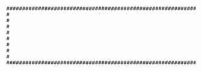 <pre>
##########################################################################################################################
#                                                                                                                             
#                                                                                                                             
#                                                                                                                            
#                                                                                                                           
#                                                                                                                        #
#                                                                                                                        #
#                                                                                                                            
#                                                                                                                        #
##########################################################################################################################
</pre>
